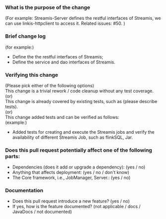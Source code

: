 ### What is the purpose of the change
(For example: Streamis-Server defines the restful interfaces of Streamis, we can use linkis-httpclient to access it.
Related issues: #50. )

### Brief change log
(for example:)
- Define the the restful interfaces of Streamis;
- Define the service and dao interfaces of Streamis.

### Verifying this change
(Please pick either of the following options)  
This change is a trivial rework / code cleanup without any test coverage.  
(or)  
This change is already covered by existing tests, such as (please describe tests).  
(or)  
This change added tests and can be verified as follows:  
(example:)  
- Added tests for creating and execute the Streamis jobs and verify the availability of different Streamis Job, such as flinkSQL, Jar.

### Does this pull request potentially affect one of the following parts:
- Dependencies (does it add or upgrade a dependency): (yes / no)
- Anything that affects deployment: (yes / no / don't know)
- The Core framework, i.e., JobManager, Server.: (yes / no)

### Documentation
- Does this pull request introduce a new feature? (yes / no)
- If yes, how is the feature documented? (not applicable / docs / JavaDocs / not documented)